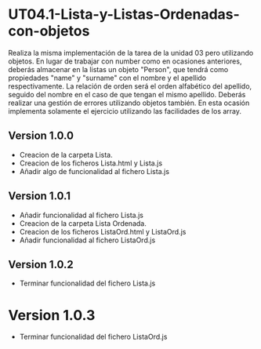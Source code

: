 # UT04.1-Lista-y-Listas-Ordenadas-con-objetos
Realiza la misma implementación de la tarea de la unidad 03 pero utilizando objetos. En lugar de trabajar con number como en ocasiones anteriores, deberás almacenar en la listas un objeto "Person", que tendrá como propiedades "name" y "surname" con el nombre y el apellido respectivamente. La relación de orden será el orden alfabético del apellido, seguido del nombre en el caso de que tengan el mismo apellido.  Deberás realizar una gestión de errores utilizando objetos también.  En esta ocasión implementa solamente el ejercicio utilizando las facilidades de los array.

## Version 1.0.0
 - Creacion de la carpeta Lista.
 - Creacion de los ficheros Lista.html y Lista.js
 - Añadir algo de funcionalidad al fichero Lista.js

 ## Version 1.0.1
 - Añadir funcionalidad al fichero Lista.js
 - Creacion de la carpeta Lista Ordenada.
 - Creacion de los ficheros ListaOrd.html y ListaOrd.js 
 - Añadir funcionalidad al fichero ListaOrd.js

 ## Version 1.0.2
 - Terminar funcionalidad del fichero Lista.js

 # Version 1.0.3
 - Terminar funcionalidad del fichero ListaOrd.js